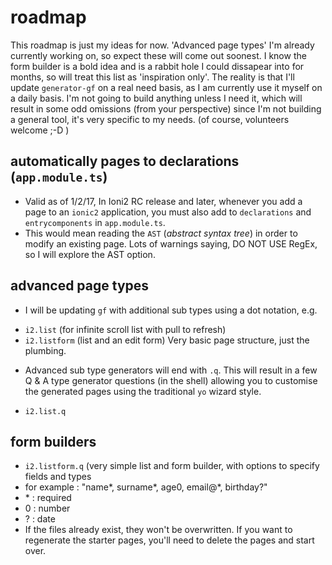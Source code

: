 # roadmap

This roadmap is just my ideas for now. 'Advanced page types' I'm already currently working on, so expect these will come out soonest. I know the form builder is a bold idea and is a rabbit hole I could dissapear into for months, so will treat this list as 'inspiration only'. The reality is that I'll update `generator-gf` on a real need basis, as I am currently use it myself on a daily basis. I'm not going to build anything unless I need it, which will result in some odd omissions (from your perspective) since I'm not building a general tool, it's very specific to my needs. (of course, volunteers welcome ;-D )

## automatically pages to declarations (`app.module.ts`)

- Valid as of 1/2/17, In Ioni2 RC release and later, whenever you add a page to an `ionic2` application, you must also add to `declarations` and `entrycomponents` in `app.module.ts`.
- This would mean reading the `AST` (*abstract syntax tree*) in order to modify an existing page. Lots of warnings saying, DO NOT USE RegEx, so I will explore the AST option. 

## advanced page types

* I will be updating `gf` with additional sub types using a dot notation, e.g.
 - `i2.list` (for infinite scroll list with pull to refresh)
 - `i2.listform` (list and an edit form) Very basic page structure, just the plumbing.
* Advanced sub type generators will end with `.q`. This will result in a few Q & A type generator questions (in the shell) allowing you to customise the generated pages using the traditional `yo` wizard style. 
 - `i2.list.q` 
 
## form builders

- `i2.listform.q` (very simple list and form builder, with options to specify fields and types
 - for example : "name\*, surname\*, age0\, email@\*, birthday?" 
  - \* : required
  - 0 : number
  - ? : date
- If the files already exist, they won't be overwritten. If you want to regenerate the starter pages, you'll need to delete the pages and start over.